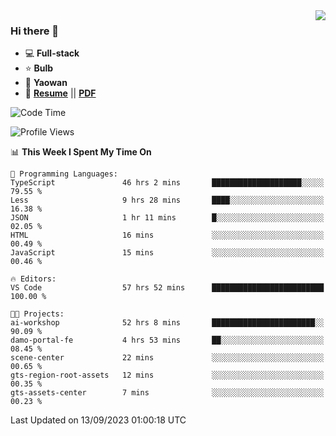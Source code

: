<img align="right" src="https://github-readme-stats.vercel.app/api?username=LolipopJ&show_icons=true&count_private=true&hide_title=true&include_all_commits=true&theme=vue">

### Hi there 👋

- :computer: **Full-stack**
- :star: **Bulb**
- :pill: **Yaowan**
- :milky_way: [**Resume**](https://lolipopj.github.io/resume/) || [**PDF**](https://cdn.jsdelivr.net/gh/lolipopj/resume/export/resume-en.pdf)

<!--START_SECTION:waka-->
![Code Time](http://img.shields.io/badge/Code%20Time-1%2C658%20hrs%2013%20mins-blue)

![Profile Views](http://img.shields.io/badge/Profile%20Views-1-blue)

📊 **This Week I Spent My Time On** 

```text
💬 Programming Languages: 
TypeScript               46 hrs 2 mins       ████████████████████░░░░░   79.55 % 
Less                     9 hrs 28 mins       ████░░░░░░░░░░░░░░░░░░░░░   16.38 % 
JSON                     1 hr 11 mins        █░░░░░░░░░░░░░░░░░░░░░░░░   02.05 % 
HTML                     16 mins             ░░░░░░░░░░░░░░░░░░░░░░░░░   00.49 % 
JavaScript               15 mins             ░░░░░░░░░░░░░░░░░░░░░░░░░   00.46 % 

🔥 Editors: 
VS Code                  57 hrs 52 mins      █████████████████████████   100.00 % 

🐱‍💻 Projects: 
ai-workshop              52 hrs 8 mins       ███████████████████████░░   90.09 % 
damo-portal-fe           4 hrs 53 mins       ██░░░░░░░░░░░░░░░░░░░░░░░   08.45 % 
scene-center             22 mins             ░░░░░░░░░░░░░░░░░░░░░░░░░   00.65 % 
gts-region-root-assets   12 mins             ░░░░░░░░░░░░░░░░░░░░░░░░░   00.35 % 
gts-assets-center        7 mins              ░░░░░░░░░░░░░░░░░░░░░░░░░   00.23 % 
```


 Last Updated on 13/09/2023 01:00:18 UTC
<!--END_SECTION:waka-->
